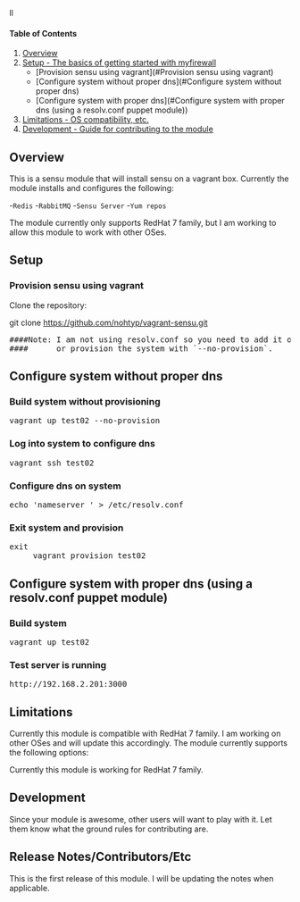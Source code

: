 ll

#### Table of Contents

1. [Overview](#overview)
2. [Setup - The basics of getting started with myfirewall](#setup)
    * [Provision sensu using vagrant](#Provision sensu using vagrant)
    * [Configure system without proper dns](#Configure system without proper dns)
    * [Configure system with proper dns](#Configure system with proper dns (using a resolv.conf puppet module))
3. [Limitations - OS compatibility, etc.](#limitations)
4. [Development - Guide for contributing to the module](#development)

## Overview
This is a sensu module that will install sensu on a vagrant box.  Currently the module
installs and configures the following:

-`Redis`
-`RabbitMQ`
-`Sensu Server`
-`Yum repos`


The module currently only supports RedHat 7 family, but I am working to allow this 
module to work with other OSes.

## Setup

### Provision sensu using vagrant 
Clone the repository:

git clone https://github.com/nohtyp/vagrant-sensu.git

<pre>
####Note: I am not using resolv.conf so you need to add it or
####      or provision the system with `--no-provision`.
</pre>

## Configure system without proper dns

### Build system without provisioning
<pre>vagrant up test02 --no-provision</pre>

### Log into system to configure dns
<pre>vagrant ssh test02</pre>

### Configure dns on system
<pre>echo 'nameserver <your dns ip>' > /etc/resolv.conf</pre>

### Exit system and provision
<pre>exit
     vagrant provision test02
</pre> 


## Configure system with proper dns (using a resolv.conf puppet module)

### Build system
<pre>vagrant up test02</pre>

### Test server is running
<pre>http://192.168.2.201:3000</pre>

## Limitations

Currently this module is compatible with RedHat 7 family.  I am working on 
other OSes and will update this accordingly.  The module currently
supports the following options:

Currently this module is working for RedHat 7 family.

## Development

Since your module is awesome, other users will want to play with it. Let them
know what the ground rules for contributing are.

## Release Notes/Contributors/Etc
This is the first release of this module.  I will be updating
the notes when applicable.
